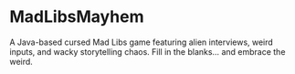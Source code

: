# MadLibsMayhem
A Java-based cursed Mad Libs game featuring alien interviews, weird inputs, and wacky storytelling chaos. Fill in the blanks… and embrace the weird.
